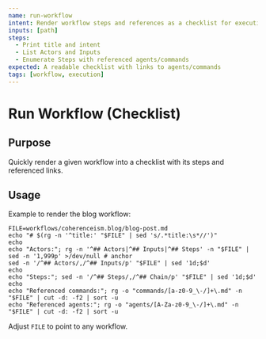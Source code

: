 ```yaml
---
name: run-workflow
intent: Render workflow steps and references as a checklist for execution
inputs: [path]
steps:
  - Print title and intent
  - List Actors and Inputs
  - Enumerate Steps with referenced agents/commands
expected: A readable checklist with links to agents/commands
tags: [workflow, execution]
---
```


# Run Workflow (Checklist)

## Purpose
Quickly render a given workflow into a checklist with its steps and referenced links.

## Usage
Example to render the blog workflow:

```
FILE=workflows/coherenceism.blog/blog-post.md
echo "# $(rg -n '^title:' "$FILE" | sed 's/.*title:\s*//')"
echo
echo "Actors:"; rg -n '^## Actors|^## Inputs|^## Steps' -n "$FILE" | sed -n '1,999p' >/dev/null # anchor
sed -n '/^## Actors/,/^## Inputs/p' "$FILE" | sed '1d;$d'
echo
echo "Steps:"; sed -n '/^## Steps/,/^## Chain/p' "$FILE" | sed '1d;$d'
echo
echo "Referenced commands:"; rg -o "commands/[a-z0-9_\-/]+\.md" -n "$FILE" | cut -d: -f2 | sort -u
echo "Referenced agents:"; rg -o "agents/[A-Za-z0-9_\-/]+\.md" -n "$FILE" | cut -d: -f2 | sort -u
```

Adjust `FILE` to point to any workflow.

